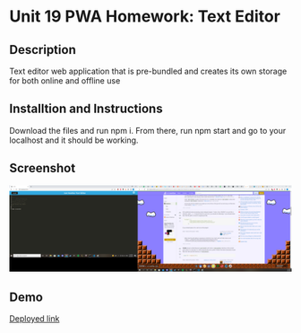 # Unit 19 PWA Homework: Text Editor

## Description

Text editor web application that is pre-bundled and creates its own storage for both online and offline use


## Installtion and Instructions

Download the files and run npm i. From there, run npm start and go to your localhost and it should be working.

## Screenshot

![Screenshot](https://github.com/llting592/JATE-Text-Editor-fixed-/blob/main/Assets/demo.png)

## Demo
[Deployed link](https://powerful-tundra-80611.herokuapp.com/)
